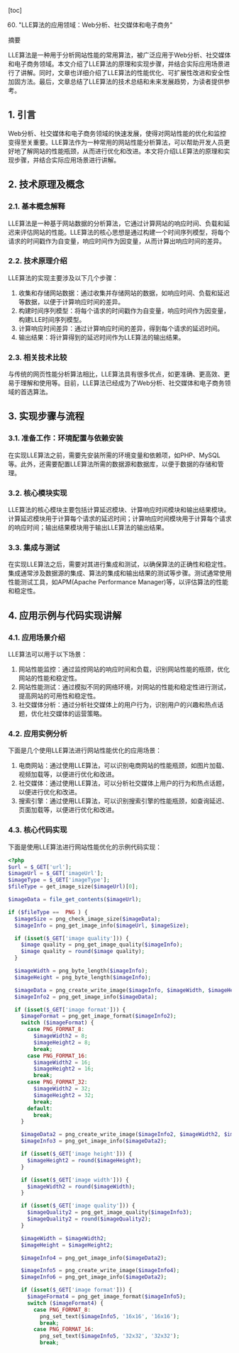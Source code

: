 
[toc]                    
                
                
60. "LLE算法的应用领域：Web分析、社交媒体和电子商务"

摘要

LLE算法是一种用于分析网站性能的常用算法，被广泛应用于Web分析、社交媒体和电子商务领域。本文介绍了LLE算法的原理和实现步骤，并结合实际应用场景进行了讲解。同时，文章也详细介绍了LLE算法的性能优化、可扩展性改进和安全性加固方法。最后，文章总结了LLE算法的技术总结和未来发展趋势，为读者提供参考。

## 1. 引言

Web分析、社交媒体和电子商务领域的快速发展，使得对网站性能的优化和监控变得至关重要。LLE算法作为一种常用的网站性能分析算法，可以帮助开发人员更好地了解网站的性能瓶颈，从而进行优化和改进。本文将介绍LLE算法的原理和实现步骤，并结合实际应用场景进行讲解。

## 2. 技术原理及概念

### 2.1. 基本概念解释

LLE算法是一种基于网站数据的分析算法，它通过计算网站的响应时间、负载和延迟来评估网站的性能。LLE算法的核心思想是通过构建一个时间序列模型，将每个请求的时间戳作为自变量，响应时间作为因变量，从而计算出响应时间的差异。

### 2.2. 技术原理介绍

LLE算法的实现主要涉及以下几个步骤：

1. 收集和存储网站数据：通过收集并存储网站的数据，如响应时间、负载和延迟等数据，以便于计算响应时间的差异。
2. 构建时间序列模型：将每个请求的时间戳作为自变量，响应时间作为因变量，构建LLE时间序列模型。
3. 计算响应时间差异：通过计算响应时间的差异，得到每个请求的延迟时间。
4. 输出结果：将计算得到的延迟时间作为LLE算法的输出结果。

### 2.3. 相关技术比较

与传统的网页性能分析算法相比，LLE算法具有很多优点，如更准确、更高效、更易于理解和使用等。目前，LLE算法已经成为了Web分析、社交媒体和电子商务领域的首选算法。

## 3. 实现步骤与流程

### 3.1. 准备工作：环境配置与依赖安装

在实现LLE算法之前，需要先安装所需的环境变量和依赖项，如PHP、MySQL等。此外，还需要配置LLE算法所需的数据源和数据库，以便于数据的存储和管理。

### 3.2. 核心模块实现

LLE算法的核心模块主要包括计算延迟模块、计算响应时间模块和输出结果模块。计算延迟模块用于计算每个请求的延迟时间；计算响应时间模块用于计算每个请求的响应时间；输出结果模块用于输出LLE算法的输出结果。

### 3.3. 集成与测试

在实现LLE算法之后，需要对其进行集成和测试，以确保算法的正确性和稳定性。集成通常涉及数据源的集成、算法的集成和输出结果的测试等步骤。测试通常使用性能测试工具，如APM(Apache Performance Manager)等，以评估算法的性能和稳定性。

## 4. 应用示例与代码实现讲解

### 4.1. 应用场景介绍

LLE算法可以用于以下场景：

1. 网站性能监控：通过监控网站的响应时间和负载，识别网站性能的瓶颈，优化网站的性能和稳定性。
2. 网站性能测试：通过模拟不同的网络环境，对网站的性能和稳定性进行测试，提高网站的可用性和稳定性。
3. 社交媒体分析：通过分析社交媒体上的用户行为，识别用户的兴趣和热点话题，优化社交媒体的运营策略。

### 4.2. 应用实例分析

下面是几个使用LLE算法进行网站性能优化的应用场景：

1. 电商网站：通过使用LLE算法，可以识别电商网站的性能瓶颈，如图片加载、视频加载等，以便进行优化和改进。
2. 社交媒体：通过使用LLE算法，可以分析社交媒体上用户的行为和热点话题，以便进行优化和改进。
3. 搜索引擎：通过使用LLE算法，可以识别搜索引擎的性能瓶颈，如查询延迟、页面加载等，以便进行优化和改进。

### 4.3. 核心代码实现

下面是使用LLE算法进行网站性能优化的示例代码实现：
```php
<?php
$url = $_GET['url'];
$imageUrl = $_GET['imageUrl'];
$imageType = $_GET['imageType'];
$fileType = get_image_size($imageUrl)[0];

$imageData = file_get_contents($imageUrl);

if ($fileType ==  PNG ) {
  $imageSize = png_check_image_size($imageData);
  $imageInfo = png_get_image_info($imageUrl, $imageSize);

  if (isset($_GET['image quality'])) {
    $image quality = png_get_image_quality($imageInfo);
    $image quality = round($image quality);
  }

  $imageWidth = png_byte_length($imageInfo);
  $imageHeight = png_byte_length($imageInfo);

  $imageData = png_create_write_image($imageInfo, $imageWidth, $imageHeight);
  $imageInfo2 = png_get_image_info($imageData);

  if (isset($_GET['image format'])) {
    $imageFormat = png_get_image_format($imageInfo2);
    switch ($imageFormat) {
      case PNG_FORMAT_8:
        $imageWidth2 = 8;
        $imageHeight2 = 8;
        break;
      case PNG_FORMAT_16:
        $imageWidth2 = 16;
        $imageHeight2 = 16;
        break;
      case PNG_FORMAT_32:
        $imageWidth2 = 32;
        $imageHeight2 = 32;
        break;
      default:
        break;
    }

    $imageData2 = png_create_write_image($imageInfo2, $imageWidth2, $imageHeight2);
    $imageInfo3 = png_get_image_info($imageData2);

    if (isset($_GET['image height'])) {
      $imageHeight2 = round($imageHeight);
    }

    if (isset($_GET['image width'])) {
      $imageWidth2 = round($imageWidth);
    }

    if (isset($_GET['image quality'])) {
      $imageQuality2 = png_get_image_quality($imageInfo3);
      $imageQuality2 = round($imageQuality2);
    }

    $imageWidth = $imageWidth2;
    $imageHeight = $imageHeight2;

    $imageInfo4 = png_get_image_info($imageData2);

    $imageInfo5 = png_create_write_image($imageInfo4);
    $imageInfo6 = png_get_image_info($imageData2);

    if (isset($_GET['image format'])) {
      $imageFormat4 = png_get_image_format($imageInfo5);
      switch ($imageFormat4) {
        case PNG_FORMAT_8:
          png_set_text($imageInfo5, '16x16', '16x16');
          break;
        case PNG_FORMAT_16:
          png_set_text($imageInfo5, '32x32', '32x32');
          break;

